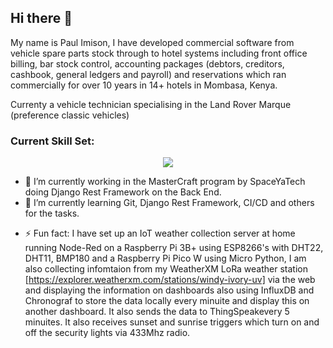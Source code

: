 ## Hi there 👋

My name is Paul Imison, I have developed commercial software from vehicle spare parts stock through to hotel systems including front office billing, bar stock control, accounting packages (debtors, creditors, cashbook, general ledgers and payroll) and reservations which ran commercially for over 10 years in 14+ hotels in Mombasa, Kenya.

Currenty a vehicle technician specialising in the Land Rover Marque (preference classic vehicles)

<!--
**PaulImison/PaulImison** is a ✨ _special_ ✨ repository because its `README.md` (this file) appears on your GitHub profile.

Here are some ideas to get you started:
-->
### Current Skill Set:

<p align="center">
  <a href="https://skillicons.dev">
    <img src="https://skillicons.dev/icons?i=git,github,py,django,postman,arduino,raspberrypi,cpp,ubuntu,md,vscode,vscodium,wordpress" />
  </a>
</p>

- 🔭 I’m currently working in the MasterCraft program by SpaceYaTech doing Django Rest Framework on the Back End.
- 🌱 I’m currently learning Git, Django Rest Framework, CI/CD and others for the tasks.
<!--
- 👯 I’m looking to collaborate on ...
- 🤔 I’m looking for help with ...
- 💬 Ask me about ...
- 📫 How to reach me: ...
- 😄 Pronouns: ...
-->
- ⚡ Fun fact: I have set up an IoT weather collection server at home running Node-Red on a Raspberry Pi 3B+ using ESP8266's with DHT22, DHT11, BMP180 and a Raspberry Pi Pico W using Micro Python, I am also collecting infomtaion from my WeatherXM LoRa weather station [https://explorer.weatherxm.com/stations/windy-ivory-uv] via the web and displaying the information on dashboards also using InfluxDB and Chronograf to store the data locally every minuite and display this on another dashboard. It also sends the data to ThingSpeakevery 5 minuites. It also receives sunset and sunrise triggers which turn on and off the security lights via 433Mhz radio.


